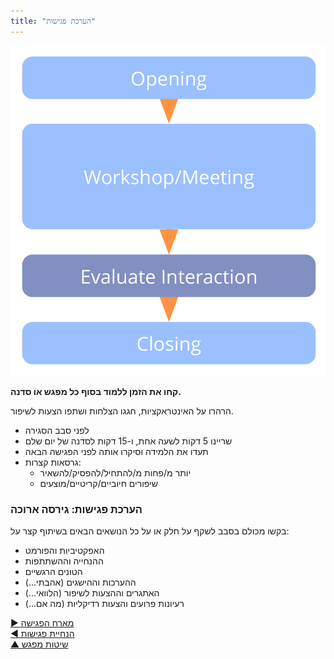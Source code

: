 ```yaml
---
title: "הערכת פגישות"
---
```



![right,fit](img/meetings/evaluate-interactions.png)

**קחו את הזמן ללמוד בסוף כל מפגש או סדנה.**

הרהרו על האינטראקציות, חגגו הצלחות ושתפו הצעות לשיפור.

- לפני סבב הסגירה
- שריינו 5 דקות לשעה אחת, ו-15 דקות לסדנה של יום שלם
- תעדו את הלמידה וסיקרו אותה לפני הפגישה הבאה
- גרסאות קצרות: 
    - יותר מ/פחות מ/להתחיל/להפסיק/להשאיר
    - שיפורים חיוביים/קריטיים/מוצעים


### הערכת פגישות: גירסה ארוכה

בקשו מכולם בסבב לשקף על חלק או על כל הנושאים הבאים בשיתוף קצר על:

- האפקטיביות והפורמט
- ההנחייה וההשתתפות
- הטונים הרגשיים
- ההערכות וההישגים (אהבתי...)
- האתגרים וההצעות לשיפור (הלוואי...)
- רעיונות פרועים והצעות רדיקליות (מה אם...)

[&#9654; מארח הפגישה](meeting-host.html)<br/>[&#9664; הנחיית פגישות](facilitate-meetings.html)<br/>[&#9650; שיטות מפגש](meeting-practices.html)

